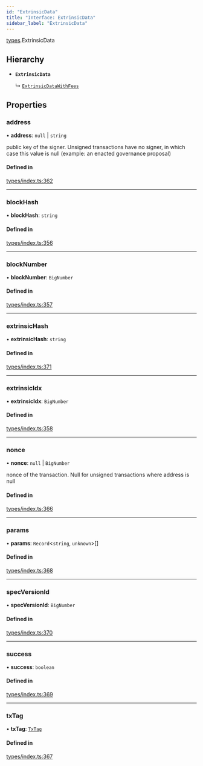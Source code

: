 ```yaml
---
id: "ExtrinsicData"
title: "Interface: ExtrinsicData"
sidebar_label: "ExtrinsicData"
---
```


[types](../../../modules/Types/Types.md).ExtrinsicData

## Hierarchy

- **`ExtrinsicData`**

  ↳ [`ExtrinsicDataWithFees`](../ExtrinsicDataWithFees/ExtrinsicDataWithFees.md)

## Properties

### address

• **address**: ``null`` \| `string`

public key of the signer. Unsigned transactions have no signer, in which case this value is null (example: an enacted governance proposal)

#### Defined in

[types/index.ts:362](https://github.com/PolymeshAssociation/polymesh-sdk/blob/5a778578/src/types/index.ts#L362)

___

### blockHash

• **blockHash**: `string`

#### Defined in

[types/index.ts:356](https://github.com/PolymeshAssociation/polymesh-sdk/blob/5a778578/src/types/index.ts#L356)

___

### blockNumber

• **blockNumber**: `BigNumber`

#### Defined in

[types/index.ts:357](https://github.com/PolymeshAssociation/polymesh-sdk/blob/5a778578/src/types/index.ts#L357)

___

### extrinsicHash

• **extrinsicHash**: `string`

#### Defined in

[types/index.ts:371](https://github.com/PolymeshAssociation/polymesh-sdk/blob/5a778578/src/types/index.ts#L371)

___

### extrinsicIdx

• **extrinsicIdx**: `BigNumber`

#### Defined in

[types/index.ts:358](https://github.com/PolymeshAssociation/polymesh-sdk/blob/5a778578/src/types/index.ts#L358)

___

### nonce

• **nonce**: ``null`` \| `BigNumber`

nonce of the transaction. Null for unsigned transactions where address is null

#### Defined in

[types/index.ts:366](https://github.com/PolymeshAssociation/polymesh-sdk/blob/5a778578/src/types/index.ts#L366)

___

### params

• **params**: `Record`<`string`, `unknown`\>[]

#### Defined in

[types/index.ts:368](https://github.com/PolymeshAssociation/polymesh-sdk/blob/5a778578/src/types/index.ts#L368)

___

### specVersionId

• **specVersionId**: `BigNumber`

#### Defined in

[types/index.ts:370](https://github.com/PolymeshAssociation/polymesh-sdk/blob/5a778578/src/types/index.ts#L370)

___

### success

• **success**: `boolean`

#### Defined in

[types/index.ts:369](https://github.com/PolymeshAssociation/polymesh-sdk/blob/5a778578/src/types/index.ts#L369)

___

### txTag

• **txTag**: [`TxTag`](../../../modules/Generated/Types/Types.md#txtag)

#### Defined in

[types/index.ts:367](https://github.com/PolymeshAssociation/polymesh-sdk/blob/5a778578/src/types/index.ts#L367)
